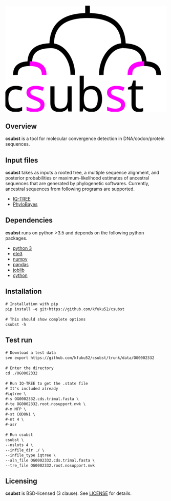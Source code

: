 ![](logo/logo_csubst.svg)

## Overview
**csubst** is a tool for molecular convergence detection in DNA/codon/protein sequences.

## Input files
**csubst** takes as inputs a rooted tree, a multiple sequence alignment, and posterior probabilities or maximum-likelihood estimates of ancestral sequences that are generated by phylogenetic softwares. Currently, ancestral sequences from following programs are supported.
* [IQ-TREE](http://www.iqtree.org/)
* [PhyloBayes](http://www.atgc-montpellier.fr/phylobayes/)

## Dependencies
**csubst** runs on python >3.5 and depends on the following python packages.
* [python 3](https://www.python.org/)
* [ete3](https://github.com/etetoolkit/ete)
* [numpy](https://github.com/numpy/numpy)
* [pandas](https://github.com/pandas-dev/pandas)
* [joblib](https://github.com/joblib/joblib)
* [cython](https://cython.org/)

## Installation
```
# Installation with pip
pip install -e git+https://github.com/kfuku52/csubst

# This should show complete options
csubst -h 
```

## Test run
```
# Download a test data
svn export https://github.com/kfuku52/csubst/trunk/data/OG0002332

# Enter the directory
cd ./OG0002332

# Run IQ-TREE to get the .state file
# It's included already
#iqtree \
#-s OG0002332.cds.trimal.fasta \
#-te OG0002332.root.nosupport.nwk \
#-m MFP \
#-st CODON1 \
#-nt 4 \
#-asr

# Run csubst
csubst \
--nslots 4 \
--infile_dir ./ \
--infile_type iqtree \
--aln_file OG0002332.cds.trimal.fasta \
--tre_file OG0002332.root.nosupport.nwk
```

## Licensing
**csubst** is BSD-licensed (3 clause). See [LICENSE](LICENSE) for details.